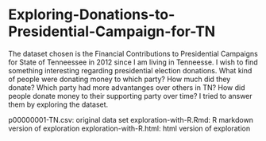 # Exploring-Donations-to-Presidential-Campaign-for-TN
The dataset chosen is the Financial Contributions to Presidential Campaigns for State of Tenneessee in 2012 since I am living in Tenneesse. I wish to find something interesting regarding presidential election donations. What kind of people were donating money to which party? How much did they donate? Which party had more advantanges over others in TN? How did people donate money to their supporting party over time? I tried to answer them by exploring the dataset.

p00000001-TN.csv: original data set
exploration-with-R.Rmd: R markdown version of exploration
exploration-with-R.html: html version of exploration
